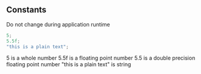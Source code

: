 ## Constants

Do not change during application runtime

```csharp
5;
5.5f;
"this is a plain text";
```

5 is a whole number
5.5f is a floating point number
5.5 is a double precision floating point number
"this is a plain text" is string
